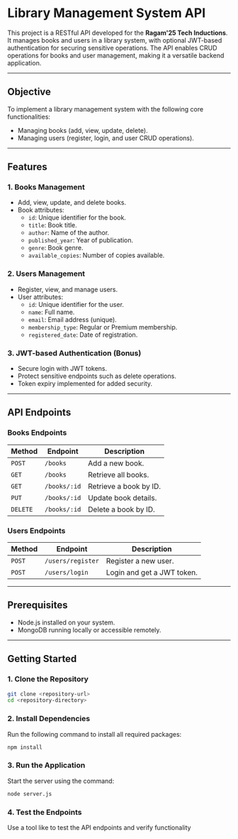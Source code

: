 # Library Management System API

This project is a RESTful API developed for the **Ragam'25 Tech Inductions**. It manages books and users in a library system, with optional JWT-based authentication for securing sensitive operations. The API enables CRUD operations for books and user management, making it a versatile backend application.

---

## Objective

To implement a library management system with the following core functionalities:
- Managing books (add, view, update, delete).
- Managing users (register, login, and user CRUD operations).

---

## Features

### **1. Books Management**
- Add, view, update, and delete books.
- Book attributes:
  - `id`: Unique identifier for the book.
  - `title`: Book title.
  - `author`: Name of the author.
  - `published_year`: Year of publication.
  - `genre`: Book genre.
  - `available_copies`: Number of copies available.

### **2. Users Management**
- Register, view, and manage users.
- User attributes:
  - `id`: Unique identifier for the user.
  - `name`: Full name.
  - `email`: Email address (unique).
  - `membership_type`: Regular or Premium membership.
  - `registered_date`: Date of registration.

### **3. JWT-based Authentication (Bonus)**
- Secure login with JWT tokens.
- Protect sensitive endpoints such as delete operations.
- Token expiry implemented for added security.

---

## API Endpoints

### **Books Endpoints**
| Method | Endpoint         | Description                  |
|--------|------------------|------------------------------|
| `POST` | `/books`         | Add a new book.             |
| `GET`  | `/books`         | Retrieve all books.         |
| `GET`  | `/books/:id`     | Retrieve a book by ID.      |
| `PUT`  | `/books/:id`     | Update book details.        |
| `DELETE`| `/books/:id`    | Delete a book by ID.        |

### **Users Endpoints**
| Method | Endpoint          | Description                     |
|--------|-------------------|---------------------------------|
| `POST` | `/users/register` | Register a new user.           |
| `POST` | `/users/login`    | Login and get a JWT token.     |

---

## Prerequisites

- Node.js installed on your system.
- MongoDB running locally or accessible remotely.

---

## Getting Started

### **1. Clone the Repository**
```bash
git clone <repository-url>
cd <repository-directory>
```
### **2. Install Dependencies**
Run the following command to install all required packages:

```bash
npm install
```
### **3. Run the Application**
Start the server using the command:

```bash
node server.js
```
### **4. Test the Endpoints**
Use a tool like to test the API endpoints and verify functionality
